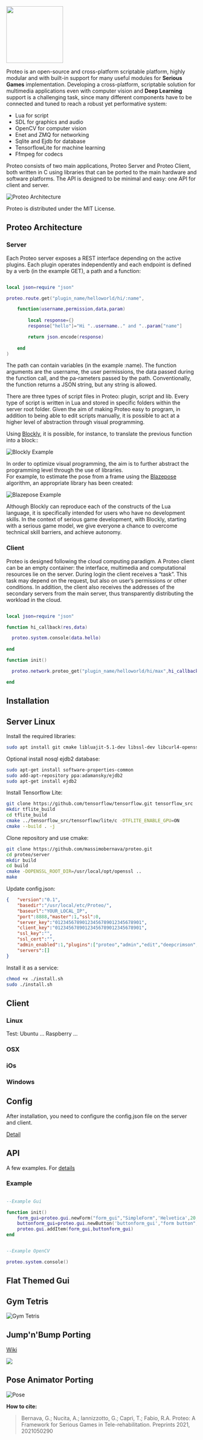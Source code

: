 
<img src="Logo_simple.png" width="150">

Proteo is an open-source and cross-platform scriptable platform, highly modular and with built-in support for many useful modules for **Serious Games** implementation. Developing a cross-platform, scriptable solution for multimedia applications even with computer vision and **Deep Learning** support is a challenging task, since many different components have to be connected and tuned to reach a robust yet performative system:

- Lua for script
- SDL for graphics and audio
- OpenCV for computer vision
- Enet and ZMQ for networking
- Sqlite and Ejdb for database
- TensorflowLite for machine learning
- Ffmpeg for codecs 

Proteo consists of two main applications, Proteo Server and Proteo Client, both written in C using libraries that can be ported to the main hardware and software platforms. The API is designed to be minimal and easy: one API for client and server.

![Proteo Architecture](Proteo_Architecture.png)

Proteo is distributed under the MIT License. 

## Proteo Architecture

### Server

Each Proteo server exposes a REST interface depending on the active plugins. Each plugin operates independently and each endpoint is defined by a verb (in the example GET), a path and a function:

```lua

local json=require "json"

proteo.route.get("plugin_name/helloworld/hi/:name",

	function(username,permission,data,param) 
  
		local response={}
		response["hello"]="Hi "..username.." and "..param["name"]

		return json.encode(response)
    
	end
)

```
The path can contain variables (in the example :name). The function arguments are the username, the user permissions, the data passed during the function call, and the pa-rameters passed by the path. Conventionally, the function returns a JSON string, but any string is allowed.

There are three types of script files in Proteo: plugin, script and lib. Every type of script is written in Lua and stored in specific folders within the server root folder. Given the aim of making Proteo easy to program, in addition to being able to edit scripts manually, it is possible to act at a higher level of abstraction through visual programming.

Using [Blockly](https://developers.google.com/blockly), it is possible, for instance, to translate the previous function into a block::

![Blockly Example](Blockly_example.png)

In order to optimize visual programming, the aim is to further abstract the programming level through the use of libraries.  
For example, to estimate the pose from a frame using the [Blazepose](https://google.github.io/mediapipe/solutions/pose.html) algorithm, an appropriate library has been created:

![Blazepose Example](Blaze_pose.png)

Although Blockly can reproduce each of the constructs of the Lua language, it is specifically intended for users who have no development skills. In the context of serious game development, with Blockly, starting with a serious game model, we give everyone a chance to overcome technical skill barriers, and achieve autonomy. 

### Client

Proteo is designed following the cloud computing paradigm. A Proteo client can be an empty container: the interface, multimedia and computational resources lie on the server. During login the client receives a “task”. This task may depend on the request, but also on user’s permissions or other conditions. In addition, the client also receives the addresses of the secondary servers from the main server, thus transparently distributing the workload in the cloud. 

```lua

local json=require "json"

function hi_callback(res,data)

  proteo.system.console(data.hello)
  
end

function init()

  proteo.network.proteo_get("plugin_name/helloworld/hi/max",hi_callback)

end

```
## Installation


## Server Linux

Install the required libraries:
```bash
sudo apt install git cmake libluajit-5.1-dev libssl-dev libcurl4-openssl-dev libjson-c-dev libmicrohttpd-dev libsqlite3-dev libzmq3-dev libavcodec-dev libavformat-dev libavutil-dev libswresample-dev libswscale-dev libopencv-dev 
```

Optional install nosql ejdb2 database:
```bash
sudo apt-get install software-properties-common
sudo add-apt-repository ppa:adamansky/ejdb2 
sudo apt-get install ejdb2
```

Install Tensorflow Lite:
```bash
git clone https://github.com/tensorflow/tensorflow.git tensorflow_src
mkdir tflite_build
cd tflite_build
cmake ../tensorflow_src/tensorflow/lite/c -DTFLITE_ENABLE_GPU=ON
cmake --build . -j
```

Clone repository and use cmake:
```bash
git clone https://github.com/massimobernava/proteo.git
cd proteo/server
mkdir build
cd build 
cmake -DOPENSSL_ROOT_DIR=/usr/local/opt/openssl .. 
make
```

Update config.json:
```json
{  	"version":"0.1",
	"basedir":"/usr/local/etc/Proteo/",
	"baseurl":"YOUR_LOCAL_IP",
	"port":8888,"master":1,"ssl":0,
	"server_key":"01234567890123456789012345678901",
	"client_key":"01234567890123456789012345678901",
	"ssl_key":"",
	"ssl_cert":"",
	"admin_enabled":1,"plugins":["proteo","admin","edit","deepcrimson","deepindigo"],
	"servers":[]
}
```
Install it as a service:
```bash
chmod +x ./install.sh
sudo ./install.sh
```

## Client 

### Linux
Test: Ubuntu ... Raspberry ...

### OSX

### iOs

### Windows


## Config

After installation, you need to configure the config.json file on the server and client.

[Detail](https://github.com/massimobernava/proteo/wiki/Config-file)


## API

A few examples. For [details](https://github.com/massimobernava/proteo/wiki/API)

### Example

```lua

--Example Gui

function init()
	form_gui=proteo.gui.newForm("form_gui","SimpleForm",'Helvetica',20,"black","crimson","blanchedalmond",30,proteo.gui.FormType.Normal,"","",MID_X,MID_Y,250,250,"")
	buttonform_gui=proteo.gui.newButton('buttonform_gui',"form button",'Helvetica',15,"black","cornsilk",1,"crimson",false,20 ,50,100,25,"")
	proteo.gui.addItem(form_gui,buttonform_gui)
end

```

```lua

--Example OpenCV

proteo.system.console()

```

## Flat Themed Gui

## Gym Tetris

![Gym Tetris](Gym_tetris.png)

## Jump'n'Bump Porting
[Wiki](https://en.wikipedia.org/wiki/Jump_%27n_Bump)

![](jumpnbump.gif)

## Pose Animator Porting

![Pose](Pose.png)

**How to cite:**
>Bernava, G.; Nucita, A.; Iannizzotto, G.; Caprì, T.; Fabio, R.A. Proteo: A Framework for Serious Games in Tele-rehabilitation. Preprints 2021, 2021050290 
